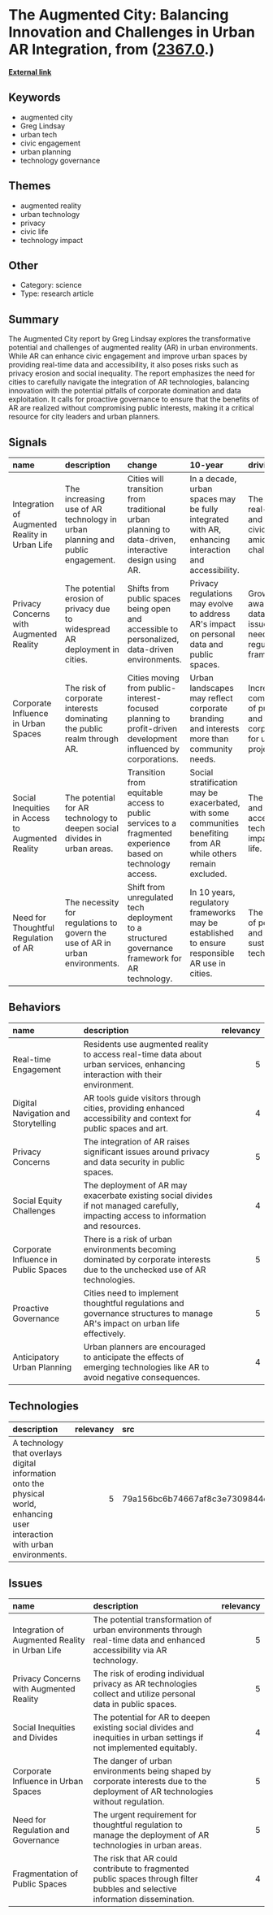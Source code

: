 # __The Augmented City: Balancing Innovation and Challenges in Urban AR Integration__, from ([2367.0](https://kghosh.substack.com/p/2367.0).)

__[External link](https://urban.tech.cornell.edu/the-augmented-city/)__



## Keywords

* augmented city
* Greg Lindsay
* urban tech
* civic engagement
* urban planning
* technology governance

## Themes

* augmented reality
* urban technology
* privacy
* civic life
* technology impact

## Other

* Category: science
* Type: research article

## Summary

The Augmented City report by Greg Lindsay explores the transformative potential and challenges of augmented reality (AR) in urban environments. While AR can enhance civic engagement and improve urban spaces by providing real-time data and accessibility, it also poses risks such as privacy erosion and social inequality. The report emphasizes the need for cities to carefully navigate the integration of AR technologies, balancing innovation with the potential pitfalls of corporate domination and data exploitation. It calls for proactive governance to ensure that the benefits of AR are realized without compromising public interests, making it a critical resource for city leaders and urban planners.

## Signals

| name                                             | description                                                                  | change                                                                                                       | 10-year                                                                                                          | driving-force                                                                                       |   relevancy |
|:-------------------------------------------------|:-----------------------------------------------------------------------------|:-------------------------------------------------------------------------------------------------------------|:-----------------------------------------------------------------------------------------------------------------|:----------------------------------------------------------------------------------------------------|------------:|
| Integration of Augmented Reality in Urban Life   | The increasing use of AR technology in urban planning and public engagement. | Cities will transition from traditional urban planning to data-driven, interactive design using AR.          | In a decade, urban spaces may be fully integrated with AR, enhancing interaction and accessibility.              | The need for real-time data and improved civic engagement amidst urban challenges.                  |           4 |
| Privacy Concerns with Augmented Reality          | The potential erosion of privacy due to widespread AR deployment in cities.  | Shifts from public spaces being open and accessible to personalized, data-driven environments.               | Privacy regulations may evolve to address AR's impact on personal data and public spaces.                        | Growing awareness of data privacy issues and the need for regulatory frameworks.                    |           5 |
| Corporate Influence in Urban Spaces              | The risk of corporate interests dominating the public realm through AR.      | Cities moving from public-interest-focused planning to profit-driven development influenced by corporations. | Urban landscapes may reflect corporate branding and interests more than community needs.                         | Increasing commercialization of public spaces and reliance on corporate funding for urban projects. |           5 |
| Social Inequities in Access to Augmented Reality | The potential for AR technology to deepen social divides in urban areas.     | Transition from equitable access to public services to a fragmented experience based on technology access.   | Social stratification may be exacerbated, with some communities benefiting from AR while others remain excluded. | The digital divide and unequal access to technology impacting urban life.                           |           4 |
| Need for Thoughtful Regulation of AR             | The necessity for regulations to govern the use of AR in urban environments. | Shift from unregulated tech deployment to a structured governance framework for AR technology.               | In 10 years, regulatory frameworks may be established to ensure responsible AR use in cities.                    | The recognition of potential risks and the need for sustainable urban tech governance.              |           5 |

## Behaviors

| name                                 | description                                                                                                                          |   relevancy |
|:-------------------------------------|:-------------------------------------------------------------------------------------------------------------------------------------|------------:|
| Real-time Engagement                 | Residents use augmented reality to access real-time data about urban services, enhancing interaction with their environment.         |           5 |
| Digital Navigation and Storytelling  | AR tools guide visitors through cities, providing enhanced accessibility and context for public spaces and art.                      |           4 |
| Privacy Concerns                     | The integration of AR raises significant issues around privacy and data security in public spaces.                                   |           5 |
| Social Equity Challenges             | The deployment of AR may exacerbate existing social divides if not managed carefully, impacting access to information and resources. |           4 |
| Corporate Influence in Public Spaces | There is a risk of urban environments becoming dominated by corporate interests due to the unchecked use of AR technologies.         |           5 |
| Proactive Governance                 | Cities need to implement thoughtful regulations and governance structures to manage AR's impact on urban life effectively.           |           5 |
| Anticipatory Urban Planning          | Urban planners are encouraged to anticipate the effects of emerging technologies like AR to avoid negative consequences.             |           4 |

## Technologies

| description                                                                                                                 |   relevancy | src                              |
|:----------------------------------------------------------------------------------------------------------------------------|------------:|:---------------------------------|
| A technology that overlays digital information onto the physical world, enhancing user interaction with urban environments. |           5 | 79a156bc6b74667af8c3e7309844d739 |

## Issues

| name                                           | description                                                                                                                       |   relevancy |
|:-----------------------------------------------|:----------------------------------------------------------------------------------------------------------------------------------|------------:|
| Integration of Augmented Reality in Urban Life | The potential transformation of urban environments through real-time data and enhanced accessibility via AR technology.           |           5 |
| Privacy Concerns with Augmented Reality        | The risk of eroding individual privacy as AR technologies collect and utilize personal data in public spaces.                     |           5 |
| Social Inequities and Divides                  | The potential for AR to deepen existing social divides and inequities in urban settings if not implemented equitably.             |           4 |
| Corporate Influence in Urban Spaces            | The danger of urban environments being shaped by corporate interests due to the deployment of AR technologies without regulation. |           5 |
| Need for Regulation and Governance             | The urgent requirement for thoughtful regulation to manage the deployment of AR technologies in urban areas.                      |           5 |
| Fragmentation of Public Spaces                 | The risk that AR could contribute to fragmented public spaces through filter bubbles and selective information dissemination.     |           4 |